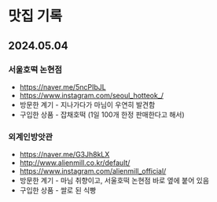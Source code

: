 # 맛집 기록

## 2024.05.04

### 서울호떡 논현점

- https://naver.me/5ncPIbJL
- https://www.instagram.com/seoul_hotteok_/
- 방문한 계기 - 지나가다가 마님이 우연히 발견함
- 구입한 상품 - 잡채호떡 (1일 100개 한정 판매한다고 해서)

### 외계인방앗관

- https://naver.me/G3Jh8kLX
- http://www.alienmill.co.kr/default/
- https://www.instagram.com/alienmill_official/
- 방문한 계기 - 마님 취향이고, 서울호떡 논현점 바로 옆에 붙어 있음
- 구입한 상품 - 쌀로 된 식빵

